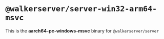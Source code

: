 # `@walkerserver/server-win32-arm64-msvc`

This is the **aarch64-pc-windows-msvc** binary for `@walkerserver/server`
